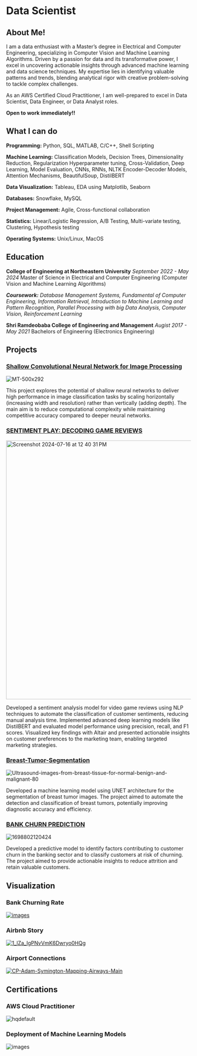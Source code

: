 # Data Scientist

## About Me!

I am a data enthusiast with a Master’s degree in Electrical and Computer Engineering, specializing in Computer Vision and Machine Learning Algorithms. Driven by a passion for data and its transformative power, I excel in uncovering actionable insights through advanced machine learning and data science techniques. My expertise lies in identifying valuable patterns and trends, blending analytical rigor with creative problem-solving to tackle complex challenges.

As an AWS Certified Cloud Practitioner, I am well-prepared to excel in Data Scientist, Data Engineer, or Data Analyst roles.

**Open to work immediately!!**

## What I can do
**Programming:** Python, SQL, MATLAB, C/C++, Shell Scripting

**Machine Learning:** Classification Models, Decision Trees, Dimensionality Reduction, Regularization
                             Hyperparameter tuning, Cross-Validation, Deep Learning, Model Evaluation, CNNs, RNNs, NLTK
                             Encoder-Decoder Models, Attention Mechanisms, BeautifulSoup, DistilBERT
                      
**Data Visualization:** Tableau, EDA using Matplotlib, Seaborn

**Databases:** Snowflake, MySQL

**Project Management:** Agile, Cross-functional collaboration

**Statistics:** Linear/Logistic Regression, A/B Testing, Multi-variate testing, Clustering, Hypothesis testing

**Operating Systems:** Unix/Linux, MacOS

## Education
**College of Engineering at Northeastern University**
_September 2022 - May 2024_
Master of Science in Electrical and Computer Engineering (Computer Vision and Machine Learning Algorithms) 

_**Coursework:** Database Management Systems, Fundamental of Computer Engineering, Information Retrieval, Introduction to Machine Learning and Pattern Recognition, Parallel Processing with big Data Analysis, Computer Vision, Reinforcement Learning_   


**Shri Ramdeobaba College of Engineering and Management**
_Augist 2017 - May 2021_
Bachelors of Engineering (Electronics Engineering)


## Projects

### [Shallow Convolutional Neural Network for Image Processing](https://github.com/Tejalp99/SHALLOW-CONVOLUTIONAL-NEURAL-NETWORK-FOR-IMAGE-PROCESSING)

![MT-500x292](https://github.com/user-attachments/assets/2a183a62-1418-4e39-9621-70b964263b1e)

This project explores the potential of shallow neural networks to deliver high performance in image classification tasks by scaling horizontally (increasing width and resolution) rather than vertically (adding depth). The main aim is to reduce computational complexity while maintaining competitive accuracy compared to deeper neural networks.

### [SENTIMENT PLAY: DECODING GAME REVIEWS](https://github.com/Tejalp99/Sentiment-Analysis)

<img width="706" alt="Screenshot 2024-07-16 at 12 40 31 PM" src="https://github.com/user-attachments/assets/2fc98547-1d83-4c44-9e73-1c522c8d108d">

Developed a sentiment analysis model for video game reviews using NLP techniques to automate the classification of customer sentiments, reducing manual analysis time. Implemented advanced deep learning models like DistilBERT and evaluated model performance using precision, recall, and F1 scores. Visualized key findings with Altair and presented actionable insights on customer preferences to the marketing team, enabling targeted marketing strategies.

### [Breast-Tumor-Segmentation](https://github.com/Tejalp99/Breast-Tumor-Segmentation)

![Ultrasound-images-from-breast-tissue-for-normal-benign-and-malignant-80](https://github.com/user-attachments/assets/7ad307f0-e3df-42c3-927e-2afd4179ce98)

Developed a machine learning model using UNET architecture for the segmentation of breast tumor images. The project aimed to automate the detection and classification of breast tumors, potentially improving diagnostic accuracy and efficiency.

### [BANK CHURN PREDICTION](https://github.com/Tejalp99/Bank_Churn-Prediction)

![1698802120424](https://github.com/user-attachments/assets/4c8f2ab8-2cf5-4fde-8658-150961bca12b)

Developed a predictive model to identify factors contributing to customer churn in the banking sector and to classify customers at risk of churning. The project aimed to provide actionable insights to reduce attrition and retain valuable customers.


## Visualization

### Bank Churning Rate

[![images](https://github.com/user-attachments/assets/534f37a5-d92b-4d7b-8ba8-5ffe6f4e86a1)
](https://public.tableau.com/app/profile/tejal6145/viz/BankChurn_16940515793450/Story1)


### Airbnb Story

[![1_lZa_IgPNvVmK6Dwryo0HQg](https://github.com/user-attachments/assets/8f5d2e40-668f-4f17-b8c1-100067dd2af0)](https://public.tableau.com/app/profile/tejal6145/viz/AirbnbStory_16697029072260/Story1)


### Airport Connections

[![CP-Adam-Symington-Mapping-Airways-Main](https://github.com/user-attachments/assets/2ef182ac-c4b2-4046-a91a-fa21f96d2416)](https://public.tableau.com/app/profile/tejal6145/viz/AirportConnections/Dashboard3)


## Certifications

### AWS Cloud Practitioner
![hqdefault](https://github.com/user-attachments/assets/d79729ab-d748-49c8-ad60-0714c23b0f4d)

### Deployment of Machine Learning Models
![images](https://github.com/user-attachments/assets/6a4387fe-cf68-4edf-a7d5-bc0336ccd69f)  
